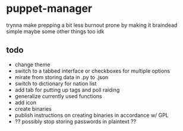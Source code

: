 # puppet-manager
trynna make prepping a bit less burnout prone by making it braindead simple
maybe some other things too idk
## todo
- change theme
- switch to a tabbed interface or checkboxes for multiple options
- mirate from storing data in .py to .json
- switch to dictionary for nation list
- add tab for putting up tags and poll raiding
- generalize currently used functions
- add icon
- create binaries 
- publish instructions on creating binaries in accordance w/ GPL
- ?? possibly stop storing passwords in plaintext ??
